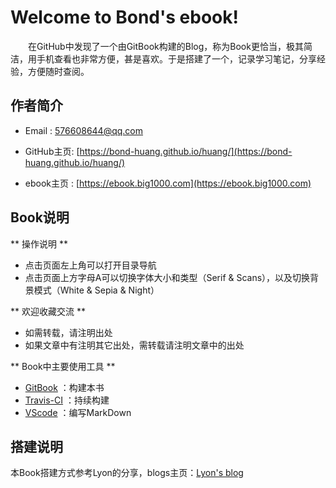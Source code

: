 
# Welcome to Bond's ebook!

&#8195;&#8195;在GitHub中发现了一个由GitBook构建的Blog，称为Book更恰当，极其简洁，用手机查看也非常方便，甚是喜欢。于是搭建了一个，记录学习笔记，分享经验，方便随时查阅。

## 作者简介

- Email : 576608644@qq.com

- GitHub主页: [https://bond-huang.github.io/huang/](https://bond-huang.github.io/huang/)

- ebook主页 : [https://ebook.big1000.com](https://ebook.big1000.com)


## Book说明

** 操作说明 **
- 点击页面左上角可以打开目录导航
- 点击页面上方字母A可以切换字体大小和类型（Serif & Scans），以及切换背景模式（White & Sepia & Night）

** 欢迎收藏交流 **

- 如需转载，请注明出处
- 如果文章中有注明其它出处，需转载请注明文章中的出处

** Book中主要使用工具 ** 

- [GitBook](https://www.gitbook.com/) ：构建本书
- [Travis-CI](https://www.travis-ci.org/) ：持续构建
- [VScode](https://code.visualstudio.com/) ：编写MarkDown

## 搭建说明

本Book搭建方式参考Lyon的分享，blogs主页：[Lyon's blog](https://lyonyang.github.io/blogs)

